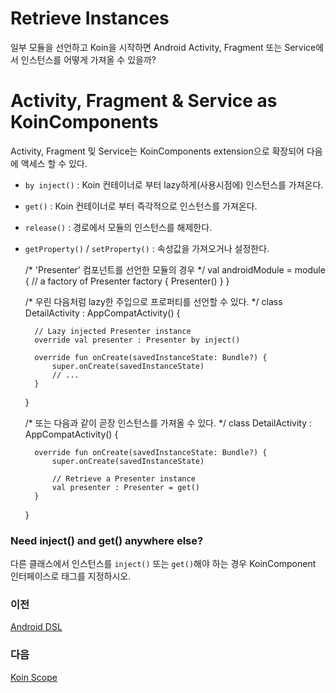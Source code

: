 # Retrieve Instances

일부 모듈을 선언하고 Koin을 시작하면 Android Activity, Fragment 또는 Service에서 인스턴스를 어떻게 가져올 수 있을까?

# Activity, Fragment & Service as KoinComponents

Activity, Fragment 및 Service는 KoinComponents extension으로 확장되어 다음에 액세스 할 수 있다.

- `by inject()` : Koin 컨테이너로 부터 lazy하게(사용시점에) 인스턴스를 가져온다.
- `get()` : Koin 컨테이너로 부터 즉각적으로 인스턴스를 가져온다.
- `release()` : 경로에서 모듈의 인스턴스를 해제한다.
- `getProperty()` / `setProperty()` : 속성값을 가져오거나 설정한다.

    /* 'Presenter' 컴포넌트를 선언한 모듈의 경우 */
    val androidModule = module {
        // a factory of Presenter
        factory { Presenter() }
    }
    
    /* 우린 다음처럼 lazy한 주입으로 프로퍼티를 선언할 수 있다. */
    class DetailActivity : AppCompatActivity() {
    
        // Lazy injected Presenter instance
        override val presenter : Presenter by inject()
        
        override fun onCreate(savedInstanceState: Bundle?) {
            super.onCreate(savedInstanceState)
            // ...
        }
    }
    
    /* 또는 다음과 같이 곧장 인스턴스를 가져올 수 있다. */
    class DetailActivity : AppCompatActivity() {
    
        override fun onCreate(savedInstanceState: Bundle?) {
            super.onCreate(savedInstanceState)
        
            // Retrieve a Presenter instance
            val presenter : Presenter = get()
        }
    }
    

### Need inject() and get() anywhere else?

다른 클래스에서 인스턴스를 `inject()` 또는 `get()`해야 하는 경우 KoinComponent 인터페이스로 태그를 지정하시오.

### **이전**

[Android DSL](Android%20DSL.md)

### **다음**

[Koin Scope](Koin%20Scope.md)